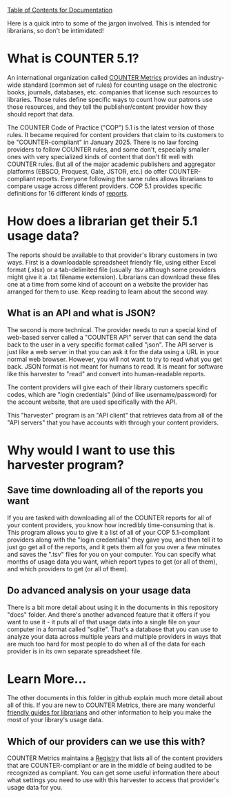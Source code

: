 [Table of Contents for Documentation](contents.md)

Here is a quick intro to some of the jargon involved. This is intended for librarians, so don't be intimidated!

# What is COUNTER 5.1?
An international organization called [COUNTER Metrics](https://www.countermetrics.org/) provides an industry-wide standard (common set of rules) for counting usage on the electronic books, journals, databases, etc. companies that license such resources to libraries.  Those rules define specific ways to count how our patrons use those resources, and they tell the publisher/content provider how they should report that data.

The COUNTER Code of Practice ("COP") 5.1 is the latest version of those rules. It became required for content providers that claim to its customers to be "COUNTER-compliant" in January 2025.
There is no law forcing providers to follow COUNTER rules, and some don't, especially smaller ones with very specialized kinds of content that don't fit well with COUNTER rules. But all of the major academic publishers and aggregator platforms (EBSCO, Proquest, Gale, JSTOR, etc.) do offer COUNTER-compliant reports. Everyone following the same rules allows librarians to compare usage across different providers. COP 5.1 provides specific definitions for 16 different kinds of [reports](https://www.countermetrics.org/education/reports/). 

# How does a librarian get their 5.1 usage data?

The reports should be available to that provider's library customers in two ways. First is  a downloadable spreadsheet friendly file, using either Excel format (.xlsx) or a tab-delimited file (usually .tsv although some providers might give it a .txt filename extension). Librarians can download these files one at a time from some kind of account on a website the provider has arranged for them to use. Keep reading to learn about the second way.

## What is an API and what is JSON?

The second is more technical. The provider needs to run a special kind of web-based server called a "COUNTER API" server that can send the data back to the user in a very specific format called "json".  The API server is just like a web server in that you can ask it for the data using a URL in your normal web browser.  However, you will not want to try to read what you get back. JSON format is not meant for humans to read. It is meant for software like this harvester to "read" and convert into human-readable reports.

The content providers will give each of their library customers specific codes, which are "login credentials" (kind of like username/password) for the account website, that are used specifically with the API.

This "harvester" program is an "API client" that retrieves data from all of the "API servers" that you have accounts with through your content providers.

# Why would I want to use this harvester program?

## Save time downloading all of the reports you want

If you are tasked with downloading all of the COUNTER reports for all of your content providers, you know how incredibly time-consuming that is.  This program allows you to give it a list of all of your COP 5.1-compliant providers along with the "login credentials" they gave you, and then tell it to just go get all of the reports, and it gets them all for you over a few minutes and saves the ".tsv" files for you on your computer. You can specify what months of usage data you want, which report types to get (or all of them), and which providers to get (or all of them).

## Do advanced analysis on your usage data

There is a bit more detail about using it in the documents in this repository "docs" folder.  And there's another advanced feature that it offers if you want to use it - it puts all of that usage data into a single file on your computer in a format called "sqlite". That's a database that you can use to analyze your data across multiple years and multiple providers in ways that are much too hard for most people to do when all of the data for each provider is in its own separate spreadsheet file.

# Learn More...

The other documents in this folder in github explain much more detail about all of this.
If you are new to COUNTER Metrics, there are many wonderful [friendly guides for librarians](https://www.countermetrics.org/education/) and other information to help you make the most of your library's usage data.

## Which of our providers can we use this with?

COUNTER Metrics maintains a [Registry](https://registry.countermetrics.org/) that lists all of the content providers that are COUNTER-compliant or are in the middle of being audited to be recognized as compliant.
You can get some useful information there about what settings you need to use with this harvester to access that provider's usage data for you.
